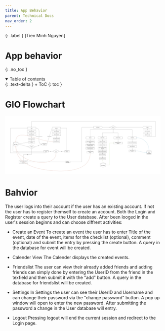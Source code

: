 ```yaml
---
title: App Behavior
parent: Technical Docs
nav_order: 2
---
```


{: .label }
[Tien Minh Nguyen]

# App behavior
{: .no_toc }

<details open markdown="block">
{: .text-delta }
<summary>Table of contents</summary>
+ ToC
{: toc }
</details>

# GIO Flowchart

<img width="900" alt="GIO Flowchart" src="https://github.com/mdxng/gio/blob/main/docs/assets/images/GIOFlowchart.jpg?raw=true">

# Bahvior

The user logs into their account if the user has an existing account. If not the user has to register themself to create an account. Both the Login and Register create a query to the User database. After been looged in the user's session beginns and can choose diffrent activities:

- Create an Event
To create an event the user has to enter Title of the event, date of the event, items for the checklist (optional), comment (optional) and submit the entry by pressing the create button. A query in the database for event will be created.

- Calender View
The Calender displays the created events.

- Friendslist
The user can view their already added friends and adding friends can simply done by entering the UserID from the friend in the texfield and then submit it with the "add" button.  A query in the database for friendslist will be created.

- Settings
In Settings the user can see their UserID and Username and can change their password via the "change password" button. A pop up window will open to enter the new password. After submitting the password a change in the User database will entry.

- Logout
Pressing logout will end the current session and redirect to the Login page.

